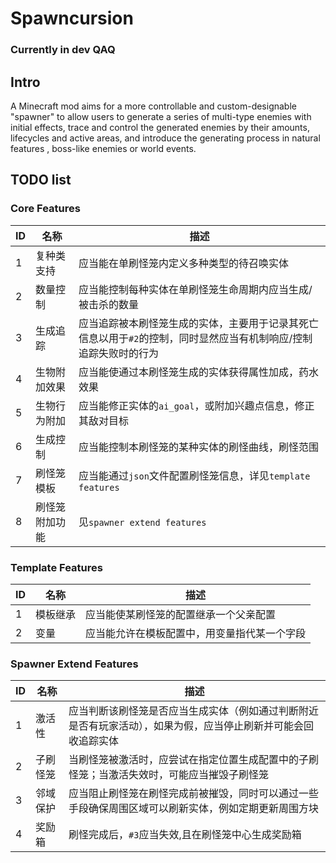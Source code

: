 # Spawncursion
### Currently in dev QAQ
## Intro
A Minecraft mod aims for a more controllable and custom-designable "spawner" to 
allow users to generate a series of multi-type enemies with initial effects,
trace and control the generated enemies by their amounts, lifecycles and active areas, and introduce the generating process in 
natural features , boss-like enemies or world events.

## TODO list
### Core Features
| ID | 名称      | 描述                                                          |
|----|---------|-------------------------------------------------------------|
| 1  | 复种类支持   | 应当能在单刷怪笼内定义多种类型的待召唤实体                                       |
| 2  | 数量控制    | 应当能控制每种实体在单刷怪笼生命周期内应当生成/被击杀的数量                              |
| 3  | 生成追踪    | 应当追踪被本刷怪笼生成的实体，主要用于记录其死亡信息以用于`#2`的控制，同时显然应当有机制响应/控制追踪失败时的行为 |
| 4  | 生物附加效果  | 应当能使通过本刷怪笼生成的实体获得属性加成，药水效果                                  |
| 5  | 生物行为附加  | 应当能修正实体的`ai_goal`，或附加兴趣点信息，修正其敌对目标                          |
| 6  | 生成控制    | 应当能控制本刷怪笼的某种实体的刷怪曲线，刷怪范围                                    |
| 7  | 刷怪笼模板   | 应当能通过`json`文件配置刷怪笼信息，详见`template features`                  |
| 8  | 刷怪笼附加功能 | 见`spawner extend features`                                   |

### Template Features
| ID | 名称   | 描述                     |
|----|------|------------------------|
| 1  | 模板继承 | 应当能使某刷怪笼的配置继承一个父亲配置    |
| 2  | 变量   | 应当能允许在模板配置中，用变量指代某一个字段 |

### Spawner Extend Features
| ID | 名称   | 描述                                                      |
|----|------|---------------------------------------------------------|
| 1  | 激活性  | 应当判断该刷怪笼是否应当生成实体（例如通过判断附近是否有玩家活动），如果为假，应当停止刷新并可能会回收追踪实体 |
| 2  | 子刷怪笼 | 当刷怪笼被激活时，应尝试在指定位置生成配置中的子刷怪笼；当激活失效时，可能应当摧毁子刷怪笼           |
| 3  | 邻域保护 | 应当阻止刷怪笼在刷怪完成前被摧毁，同时可以通过一些手段确保周围区域可以刷新实体，例如定期更新周围方块      |
| 4  | 奖励箱  | 刷怪完成后，`#3`应当失效,且在刷怪笼中心生成奖励箱                             |



